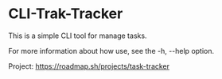 # CLI-Trak-Tracker
This is a simple CLI tool for manage tasks.

For more information about how use, see the -h, --help option.

Project: https://roadmap.sh/projects/task-tracker
